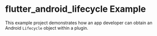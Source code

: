 # flutter_android_lifecycle Example

This example project demonstrates how an app developer can obtain an Android `Lifecycle` object
within a plugin.